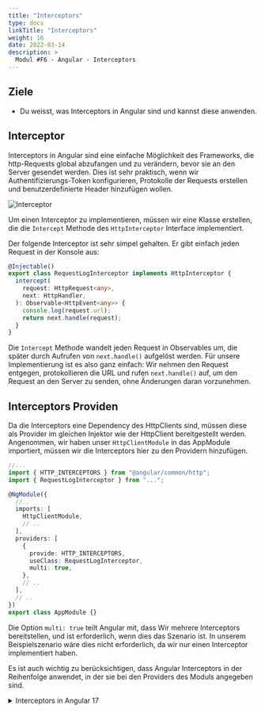 ```yaml
---
title: "Interceptors"
type: docs
linkTitle: "Interceptors"
weight: 16
date: 2022-03-14
description: >
  Modul #F6 - Angular - Interceptors
---
```


## Ziele

- Du weisst, was Interceptors in Angular sind und kannst diese anwenden.

## Interceptor

Interceptors in Angular sind eine einfache Möglichkeit des Frameworks, die http-Requests global abzufangen und zu verändern, bevor sie an den Server gesendet werden.
Dies ist sehr praktisch, wenn wir Authentifizierungs-Token konfigurieren, Protokolle der Requests erstellen und benutzerdefinierte Header hinzufügen wollen.

![Interceptor](../images/interceptor.png)

Um einen Interceptor zu implementieren, müssen wir eine Klasse erstellen, die die `Intercept` Methode des `HttpInterceptor` Interface implementiert.

Der folgende Interceptor ist sehr simpel gehalten. Er gibt einfach jeden Request in der Konsole aus:

```typescript
@Injectable()
export class RequestLogInterceptor implements HttpInterceptor {
  intercept(
    request: HttpRequest<any>,
    next: HttpHandler,
  ): Observable<HttpEvent<any>> {
    console.log(request.url);
    return next.handle(request);
  }
}
```

Die `Intercept` Methode wandelt jeden Request in Observables um, die später durch Aufrufen von `next.handle()` aufgelöst werden.
Für unsere Implementierung ist es also ganz einfach: Wir nehmen den Request entgegen, protokollieren die URL und rufen `next.handle()` auf, um den Request an den Server zu senden, ohne Änderungen daran vorzunehmen.

## Interceptors Providen

Da die Interceptors eine Dependency des HttpClients sind, müssen diese als Provider im gleichen Injektor wie der HttpClient bereitgestellt werden.
Angenommen, wir haben unser `HttpClientModule` in das AppModule importiert, müssen wir die Interceptors hier zu den Providern hinzufügen.

```typescript
//...
import { HTTP_INTERCEPTORS } from "@angular/common/http";
import { RequestLogInterceptor } from "...";

@NgModule({
  //..
  imports: [
    HttpClientModule,
    // ..
  ],
  providers: [
    {
      provide: HTTP_INTERCEPTORS,
      useClass: RequestLogInterceptor,
      multi: true,
    },
    // ..
  ],
  // ..
})
export class AppModule {}
```

Die Option `multi: true` teilt Angular mit, dass Wir mehrere Interceptors bereitstellen, und ist erforderlich, wenn dies das Szenario ist.
In unserem Beispielszenario wäre dies nicht erforderlich, da wir nur einen Interceptor implementiert haben.

Es ist auch wichtig zu berücksichtigen, dass Angular Interceptors in der Reihenfolge anwendet, in der sie bei den Providers des Moduls angegeben sind.

<details>
<summary>Interceptors in Angular 17</summary>

Angular 17 bringt auch bei den Interceptors einigen Änderungen, da man ja nun nicht mehr mit den `modules` arbeitet müssen sie anders angegeben werden.
Das wird jetzt auch von der `app.config.ts` übernommen.

In der `app.config.ts` muss man nun das `provideHttpClient(withInterceptors([AuthInterceptor]))`angeben. in den eckigen klammern von dem `withInterceptors` gibt man die definierten Konstanten an.

```ts
import { ApplicationConfig } from "@angular/core";
import { provideRouter } from "@angular/router";

import { routes } from "./app.routes";
import { provideHttpClient, withInterceptors } from "@angular/common/http";
import { AuthInterceptor } from "./interceptors/auth.interceptor";

export const appConfig: ApplicationConfig = {
  providers: [
    provideRouter(routes),
    provideHttpClient(withInterceptors([AuthInterceptor])),
  ],
};
```

Zudem ist der Interceptor keine `class` mehr mit `implements`. Er ist nun einfach eine Konstante mit dem Typ eines Interceptors. Ansonsten funktioniert noch alles genau gleich.

```ts
import {
  HttpRequest,
  HttpEvent,
  HttpInterceptorFn,
  HttpHandlerFn,
} from "@angular/common/http";
import { Observable } from "rxjs";

export const AuthInterceptor: HttpInterceptorFn = (
  req: HttpRequest<any>,
  next: HttpHandlerFn,
): Observable<HttpEvent<any>> => {
  console.log(request.url);
  return next.handle(request);
};
```

Beispiel für eine Authentifizierung wo das Passwort und der Benutzer, welche mit Base64 verschlüsselt wurden (`btoa`), im Header versendet werden. Jedoch, nur wenn es keine `GET`-Request ist.

```ts
import {
  HttpRequest,
  HttpEvent,
  HttpInterceptorFn,
  HttpHandlerFn,
} from "@angular/common/http";
import { Observable } from "rxjs";

export const AuthInterceptor: HttpInterceptorFn = (
  req: HttpRequest<any>,
  next: HttpHandlerFn,
): Observable<HttpEvent<any>> => {
  if (req.method !== "GET") {
    const authRequest = req.clone({
      setHeaders: {
        "Content-Type": "application/json",
        Authorization: "Basic " + btoa("admin:admin"),
      },
    });
    return next(authRequest);
  }
  return next(req);
};
```

Man kann den Interceptors auch Parameter mitgeben, wenn man möchte. In folgendem Beispiel kann man den Interceptor verwenden, um die Rollen eines Benutzers zu prüfen.
Wenn man einen Service verwenden möchte, wie hier den AuthService, dann wird dieser nicht wie normal über den Constructor injected, sondern mit dem `inject()`.

```ts
export function isRoleGuard(...roles: Role[]): CanActivateFn {
  return (
    route: ActivatedRouteSnapshot,
    state: RouterStateSnapshot,
  ): boolean => {
    return roles.some((role) =>
      inject(AuthService).currentUser$.subscribe(
        (user) => user.role.toLowerCase() === role,
      ),
    );
  };
}
```

</details>
